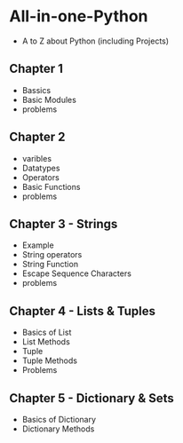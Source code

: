 # All-in-one-Python
- A to Z about Python (including Projects)
## Chapter 1
- Bassics
- Basic Modules
- problems
## Chapter 2
- varibles
- Datatypes
- Operators
- Basic Functions
- problems
## Chapter 3 - Strings
- Example
- String operators
- String Function
- Escape Sequence Characters
- problems
## Chapter 4 - Lists & Tuples
- Basics of List
- List Methods
- Tuple
- Tuple Methods
- Problems
## Chapter 5 - Dictionary & Sets
- Basics of Dictionary
- Dictionary Methods
